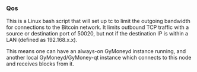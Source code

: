 ### Qos ###

This is a Linux bash script that will set up tc to limit the outgoing bandwidth for connections to the Bitcoin network. It limits outbound TCP traffic with a source or destination port of 50020, but not if the destination IP is within a LAN (defined as 192.168.x.x).

This means one can have an always-on GyMoneyd instance running, and another local GyMoneyd/GyMoney-qt instance which connects to this node and receives blocks from it.
